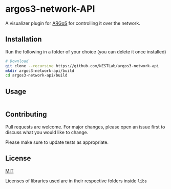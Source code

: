 # argos3-network-API
A visualizer plugin for [ARGoS](https://www.argos-sim.info/) for controlling it over the network.

## Installation
Run the following in a folder of your choice (you can delete it once installed)

```bash
# Download
git clone --recursive https://github.com/NESTLab/argos3-network-api
mkdir argos3-network-api/build
cd argos3-network-api/build

```

## Usage

```cpp
```

## Contributing
Pull requests are welcome. For major changes, please open an issue first to discuss what you would like to change.

Please make sure to update tests as appropriate.

## License
[MIT](https://choosealicense.com/licenses/mit/)

Licenses of libraries used are in their respective folders inside `libs`